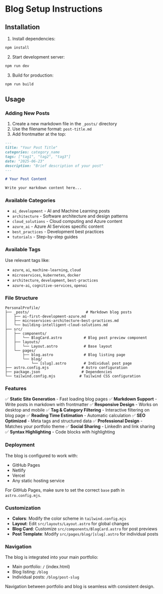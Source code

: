 # Blog Setup Instructions

## Installation

1. Install dependencies:
```bash
npm install
```

2. Start development server:
```bash
npm run dev
```

3. Build for production:
```bash
npm run build
```

## Usage

### Adding New Posts

1. Create a new markdown file in the `_posts/` directory
2. Use the filename format: `post-title.md`
3. Add frontmatter at the top:

```markdown
---
title: "Your Post Title"
categories: category_name
tags: ["tag1", "tag2", "tag3"]
date: "2025-06-23"
description: "Brief description of your post"
---

# Your Post Content

Write your markdown content here...
```

### Available Categories

- `ai_development` - AI and Machine Learning posts
- `architecture` - Software architecture and design patterns
- `cloud_solutions` - Cloud computing and Azure content
- `azure_ai` - Azure AI Services specific content
- `best_practices` - Development best practices
- `tutorials` - Step-by-step guides

### Available Tags

Use relevant tags like:
- `azure`, `ai`, `machine-learning`, `cloud`
- `microservices`, `kubernetes`, `docker`
- `architecture`, `development`, `best-practices`
- `azure-ai`, `cognitive-services`, `openai`

### File Structure

```
PersonalProfile/
├── _posts/                          # Markdown blog posts
│   ├── ai-first-development-azure.md
│   ├── microservices-architecture-best-practices.md
│   └── building-intelligent-cloud-solutions.md
├── src/
│   ├── components/
│   │   └── BlogCard.astro          # Blog post preview component
│   ├── layouts/
│   │   └── Layout.astro            # Base layout
│   └── pages/
│       ├── blog.astro              # Blog listing page
│       └── blog/
│           └── [slug].astro        # Individual post page
├── astro.config.mjs               # Astro configuration
├── package.json                   # Dependencies
└── tailwind.config.mjs           # Tailwind CSS configuration
```

### Features

✅ **Static Site Generation** - Fast loading blog pages
✅ **Markdown Support** - Write posts in markdown with frontmatter
✅ **Responsive Design** - Works on desktop and mobile
✅ **Tag & Category Filtering** - Interactive filtering on blog page
✅ **Reading Time Estimation** - Automatic calculation
✅ **SEO Optimized** - Meta tags and structured data
✅ **Professional Design** - Matches your portfolio theme
✅ **Social Sharing** - LinkedIn and link sharing
✅ **Syntax Highlighting** - Code blocks with highlighting

### Deployment

The blog is configured to work with:
- GitHub Pages
- Netlify
- Vercel
- Any static hosting service

For GitHub Pages, make sure to set the correct `base` path in `astro.config.mjs`.

### Customization

- **Colors**: Modify the color scheme in `tailwind.config.mjs`
- **Layout**: Edit `src/layouts/Layout.astro` for global changes
- **Blog Card**: Customize `src/components/BlogCard.astro` for post previews
- **Post Template**: Modify `src/pages/blog/[slug].astro` for individual posts

### Navigation

The blog is integrated into your main portfolio:
- Main portfolio: `/` (index.html)
- Blog listing: `/blog`
- Individual posts: `/blog/post-slug`

Navigation between portfolio and blog is seamless with consistent design.
